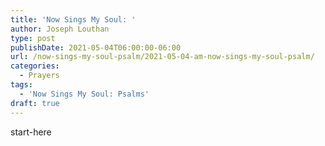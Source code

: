```yaml
---
title: 'Now Sings My Soul: '
author: Joseph Louthan
type: post
publishDate: 2021-05-04T06:00:00-06:00
url: /now-sings-my-soul-psalm/2021-05-04-am-now-sings-my-soul-psalm/
categories:
  - Prayers
tags:
  - 'Now Sings My Soul: Psalms'
draft: true
---
```

<div style="font-variant: small-caps;">

</div>
    start-here
